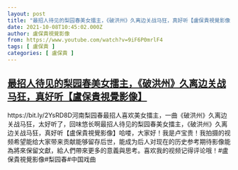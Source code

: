 ```yaml
---
layout: post
title: "最招人待见的梨园春美女擂主，《破洪州》久离边关战马狂，真好听【盧保貴視覺影像】"
date: 2021-10-08T10:45:02.000Z
author: 盧保貴視覺影像
from: https://www.youtube.com/watch?v=9iF6P0mrlF4
tags: [ 盧保貴 ]
categories: [ 盧保貴 ]
---
```

<!--1633689902000-->
[最招人待见的梨园春美女擂主，《破洪州》久离边关战马狂，真好听【盧保貴視覺影像】](https://www.youtube.com/watch?v=9iF6P0mrlF4)
------

<div>
https://bit.ly/2YsRD8D河南梨园春最招人喜欢美女擂主，一曲《破洪州》久离边关战马狂，太好听了，回味悠长啊最招人待见的梨园春美女擂主，《破洪州》久离边关战马狂，真好听【盧保貴視覺影像】哈喽，大家好！我是卢宝贵！我拍摄的视频希望能给大家带来贡献能够留存后世，能成为后人对现在的历史参考期待影像能為將來保留文獻，給人們帶來更多的意義與思考。喜欢我的视频记得评论哦！#盧保貴視覺影像#梨园春#中国戏曲
</div>
